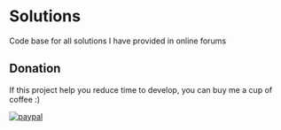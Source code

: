 # Solutions
Code base for all solutions I have provided in online forums

## Donation
If this project help you reduce time to develop, you can buy me a cup of coffee :) 

[![paypal](https://www.paypalobjects.com/en_US/i/btn/btn_donateCC_LG.gif)](https://www.paypal.com/cgi-bin/webscr?cmd=_donations&business=QUXLCYKAULHJW&currency_code=USD&source=url)
